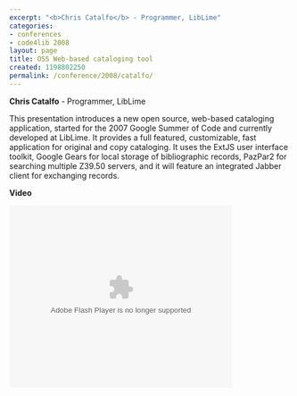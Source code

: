```yaml
---
excerpt: "<b>Chris Catalfo</b> - Programmer, LibLime"
categories:
- conferences
- code4lib 2008
layout: page
title: OSS Web-based cataloging tool
created: 1198802250
permalink: /conference/2008/catalfo/
---
```

<b>Chris Catalfo</b> - Programmer, LibLime<br />

This presentation introduces a new open source, web-based cataloging application, started for the 2007 Google Summer of Code and currently developed at LibLime. It provides a full featured, customizable, fast application for original and copy cataloging. It uses the ExtJS user interface toolkit, Google Gears for local storage of bibliographic records, PazPar2 for searching multiple Z39.50 servers, and it will feature an integrated Jabber client for exchanging records.

<b>Video</b>

<embed id="VideoPlayback" style="width:400px;height:326px" flashvars="" src="http://video.google.com/googleplayer.swf?docid=-626830875433230734&hl=en" type="application/x-shockwave-flash"> </embed>
